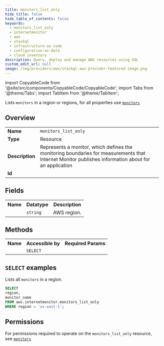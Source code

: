 ```yaml
---
title: monitors_list_only
hide_title: false
hide_table_of_contents: false
keywords:
  - monitors_list_only
  - internetmonitor
  - aws
  - stackql
  - infrastructure-as-code
  - configuration-as-data
  - cloud inventory
description: Query, deploy and manage AWS resources using SQL
custom_edit_url: null
image: /img/providers/aws/stackql-aws-provider-featured-image.png
---
```


import CopyableCode from '@site/src/components/CopyableCode/CopyableCode';
import Tabs from '@theme/Tabs';
import TabItem from '@theme/TabItem';

Lists <code>monitors</code> in a region or regions, for all properties use <a href="/providers/aws/serviceName/monitors/"><code>monitors</code></a>

## Overview
<table><tbody>
<tr><td><b>Name</b></td><td><code>monitors_list_only</code></td></tr>
<tr><td><b>Type</b></td><td>Resource</td></tr>
<tr><td><b>Description</b></td><td>Represents a monitor, which defines the monitoring boundaries for measurements that Internet Monitor publishes information about for an application</td></tr>
<tr><td><b>Id</b></td><td><CopyableCode code="aws.internetmonitor.monitors_list_only" /></td></tr>
</tbody></table>

## Fields
<table><tbody><tr><th>Name</th><th>Datatype</th><th>Description</th></tr><tr><td><CopyableCode code="region" /></td><td><code>string</code></td><td>AWS region.</td></tr>
</tbody></table>

## Methods

<table><tbody>
  <tr>
    <th>Name</th>
    <th>Accessible by</th>
    <th>Required Params</th>
  </tr>
  <tr>
    <td><CopyableCode code="list_resources" /></td>
    <td><code>SELECT</code></td>
    <td><CopyableCode code="region" /></td>
  </tr>
</tbody></table>

## `SELECT` examples
Lists all <code>monitors</code> in a region.
```sql
SELECT
region,
monitor_name
FROM aws.internetmonitor.monitors_list_only
WHERE region = 'us-east-1';
```


## Permissions

For permissions required to operate on the <code>monitors_list_only</code> resource, see <a href="/providers/aws/internetmonitor/monitors/#permissions"><code>monitors</code></a>

